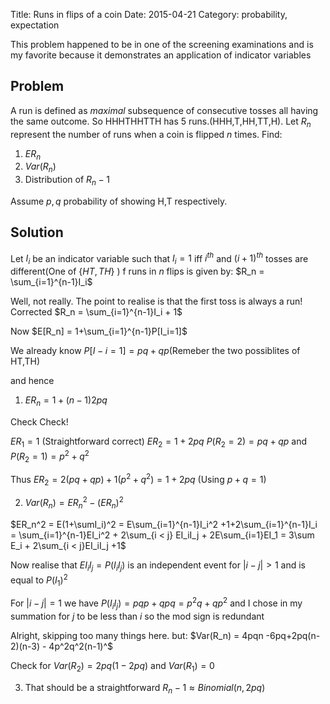 Title: Runs in flips of a coin
Date: 2015-04-21
Category: probability, expectation


This problem happened to be in one of the screening examinations
and is my favorite because it demonstrates an application of indicator variables

## Problem
A run is defined as *maximal* subsequence of consecutive tosses all having the same outcome.
So HHHTHHTTH has 5 runs.(HHH,T,HH,TT,H). Let $R_n$ represent the number of runs 
when a coin is flipped $n$ times. Find:

1. $ER_n$
2. $Var(R_n)$
3. Distribution of $R_n-1$

Assume $p,q$ probability of showing H,T respectively.

## Solution

Let $I_i$ be an indicator variable such that $I_i=1$ iff $i^{th}$ and $(i+1)^{th}$ tosses are different(One of {$HT,TH$} ) 
f runs in $n$ flips is given by: $R_n = \sum_{i=1}^{n-1}I_i$

Well, not really. The point to realise is that the first toss is always a run!
Corrected $R_n = \sum_{i=1}^{n-1}I_i + 1$

Now $E[R_n] = 1+\sum_{i=1}^{n-1}P[I_i=1]$

We already know $P[I-i=1] = pq + qp$(Remeber the two possiblites of HT,TH)

and hence
1. $ER_n = 1+ (n-1)2pq$

Check Check!

$ER_1 = 1$ (Straightforward correct)
$ER_2 = 1+2pq$ 
$P(R_2=2) = pq + qp$ and $P(R_2=1) = p^2 + q^2$

Thus $ER_2 = 2(pq+qp) + 1(p^2+q^2) = 1 +2pq$ (Using $p+q=1$)

2. $Var(R_n) = ER_n^2 - (ER_n)^2$

$ER_n^2 = E(1+\sumI_i)^2 = E\sum_{i=1}^{n-1}I_i^2 +1+2\sum_{i=1}^{n-1}I_i = \sum_{i=1}^{n-1}EI_i^2 + 2\sum_{i < j} EI_iI_j + 2E\sum_{i=1}EI_1 = 3\sum E_i + 2\sum_{i < j}EI_iI_j +1$

Now realise that $EI_iI_j=P(I_iI_j)$ is an independent event for $|i-j|>1$ and is equal to $P(I_1)^2$

For $|i-j|=1$ we have $P(I_iI_j)=pqp+qpq = p^2q+qp^2$ and I chose in my summation for $j$ to be less than $i$ so the mod sign is redundant


Alright, skipping too many things here. but:
$Var(R_n) = 4pqn -6pq+2pq(n-2)(n-3) - 4p^2q^2(n-1)^$

Check for $Var(R_2) = 2pq(1-2pq)$ and $Var(R_1)=0$

3. That should be a straightforward $R_n-1 \approx Binomial(n,2pq)$
